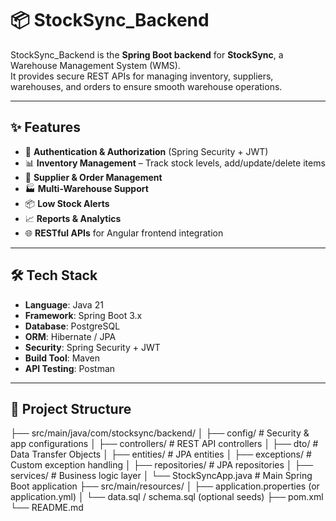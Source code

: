 # 📦 StockSync_Backend

StockSync_Backend is the **Spring Boot backend** for **StockSync**, a Warehouse Management System (WMS).  
It provides secure REST APIs for managing inventory, suppliers, warehouses, and orders to ensure smooth warehouse operations.

---

## ✨ Features

- 🔐 **Authentication & Authorization** (Spring Security + JWT)
- 📊 **Inventory Management** – Track stock levels, add/update/delete items
- 🚚 **Supplier & Order Management**
- 🏭 **Multi-Warehouse Support**
- 📦 **Low Stock Alerts**
- 📈 **Reports & Analytics**
- 🌐 **RESTful APIs** for Angular frontend integration

---

## 🛠️ Tech Stack

- **Language**: Java 21
- **Framework**: Spring Boot 3.x
- **Database**: PostgreSQL 
- **ORM**: Hibernate / JPA
- **Security**: Spring Security + JWT
- **Build Tool**: Maven 
- **API Testing**: Postman 

---

## 📂 Project Structure
├── src/main/java/com/stocksync/backend/
│ ├── config/ # Security & app configurations
│ ├── controllers/ # REST API controllers
│ ├── dto/ # Data Transfer Objects
│ ├── entities/ # JPA entities
│ ├── exceptions/ # Custom exception handling
│ ├── repositories/ # JPA repositories
│ ├── services/ # Business logic layer
│ └── StockSyncApp.java # Main Spring Boot application
├── src/main/resources/
│ ├── application.properties (or application.yml)
│ └── data.sql / schema.sql (optional seeds)
├── pom.xml
└── README.md
